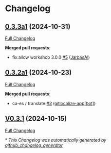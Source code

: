 # Changelog

## [0.3.3a1](https://github.com/OpenVoiceOS/ovos-skill-days-in-history/tree/0.3.3a1) (2024-10-31)

[Full Changelog](https://github.com/OpenVoiceOS/ovos-skill-days-in-history/compare/0.3.2a1...0.3.3a1)

**Merged pull requests:**

- fix:allow workshop 3.0.0 [\#5](https://github.com/OpenVoiceOS/ovos-skill-days-in-history/pull/5) ([JarbasAl](https://github.com/JarbasAl))

## [0.3.2a1](https://github.com/OpenVoiceOS/ovos-skill-days-in-history/tree/0.3.2a1) (2024-10-23)

[Full Changelog](https://github.com/OpenVoiceOS/ovos-skill-days-in-history/compare/V0.3.1...0.3.2a1)

**Merged pull requests:**

- ca-es / translate [\#3](https://github.com/OpenVoiceOS/ovos-skill-days-in-history/pull/3) ([gitlocalize-app[bot]](https://github.com/apps/gitlocalize-app))

## [V0.3.1](https://github.com/OpenVoiceOS/ovos-skill-days-in-history/tree/V0.3.1) (2024-10-15)

[Full Changelog](https://github.com/OpenVoiceOS/ovos-skill-days-in-history/compare/0.3.1...V0.3.1)



\* *This Changelog was automatically generated by [github_changelog_generator](https://github.com/github-changelog-generator/github-changelog-generator)*
